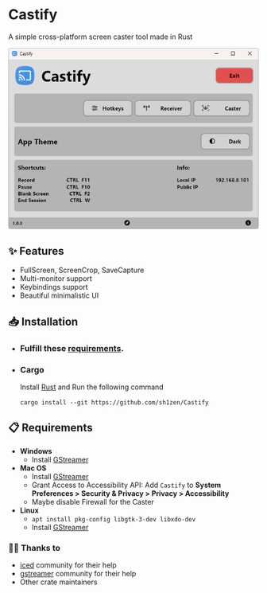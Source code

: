 # Castify

A simple cross-platform screen caster tool made in Rust

![ScreeShoot](./resources/screen.png)

## ✨ Features
- FullScreen, ScreenCrop, SaveCapture
- Multi-monitor support
- Keybindings support
- Beautiful minimalistic UI

## 📥 Installation
- ### Fulfill these [requirements](#requirements).
- ### Cargo
  Install [Rust](https://www.rust-lang.org/tools/install) and Run the following command
    ```
    cargo install --git https://github.com/sh1zen/Castify
    ```

## 📋 Requirements
<a id="requirements"></a>
- **Windows**
    - Install [GStreamer](https://github.com/GStreamer/gstreamer)
- **Mac OS**
    - Install [GStreamer](https://github.com/GStreamer/gstreamer)
    - Grant Access to Accessibility API: Add `Castify` to **System Preferences > Security & Privacy > Privacy > Accessibility**
    - Maybe disable Firewall for the Caster
- **Linux**
    - `apt install pkg-config libgtk-3-dev libxdo-dev`
    - Install [GStreamer](https://github.com/GStreamer/gstreamer)

### 🙌🏻 Thanks to
- [iced](https://github.com/iced-rs) community for their help
- [gstreamer](https://github.com/GStreamer/gstreamer) community for their help
- Other crate maintainers